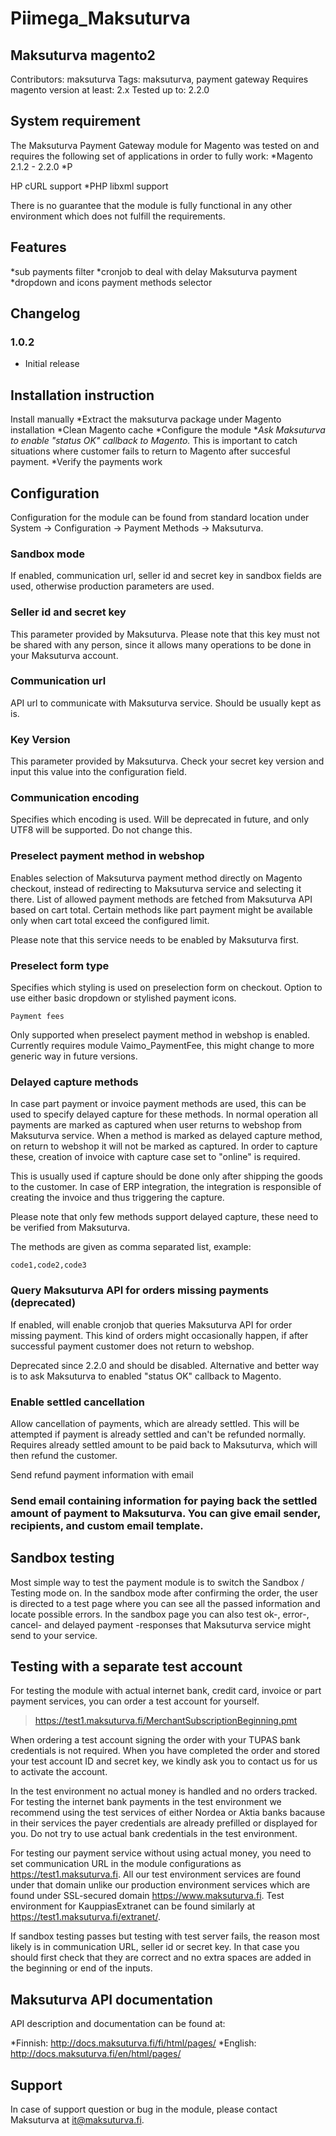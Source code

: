 # Piimega_Maksuturva


## Maksuturva magento2
Contributors: maksuturva
Tags: maksuturva, payment gateway
Requires magento version at least: 2.x
Tested up to: 2.2.0

## System requirement 
The Maksuturva Payment Gateway module for Magento was tested on and requires the following set of applications in order to fully work:
*Magento 2.1.2 - 2.2.0
*P

HP cURL support
*PHP libxml support

There is no guarantee that the module is fully functional in any other environment which does not fulfill the requirements.

## Features
*sub payments filter
*cronjob to deal with delay Maksuturva payment
*dropdown and icons payment methods selector

## Changelog

### 1.0.2
* Initial release


## Installation instruction
Install manually
*Extract the maksuturva package under Magento installation
*Clean Magento cache
*Configure the module
*_Ask Maksuturva to enable "status OK" callback to Magento._ This is important to catch situations where customer fails to return to Magento after succesful payment.
*Verify the payments work

## Configuration
Configuration for the module can be found from standard location under System -> Configuration -> Payment Methods -> Maksuturva.

### Sandbox mode

If enabled, communication url, seller id and secret key in sandbox fields are used, otherwise production parameters are used.

### Seller id and secret key

This parameter provided by Maksuturva. Please note that this key must not be shared with any person, since it allows many operations to be done in your Maksuturva account.

### Communication url

API url to communicate with Maksuturva service. Should be usually kept as is.

### Key Version

This parameter provided by Maksuturva. Check your secret key version and input this value into the configuration field.

### Communication encoding

Specifies which encoding is used. Will be deprecated in future, and only UTF8 will be supported. Do not change this.

### Preselect payment method in webshop

Enables selection of Maksuturva payment method directly on Magento checkout, instead of redirecting to Maksuturva service and selecting it there. List of allowed payment methods are fetched from Maksuturva API based on cart total. Certain methods like part payment might be available only when cart total exceed the configured limit.

Please note that this service needs to be enabled by Maksuturva first.

### Preselect form type

Specifies which styling is used on preselection form on checkout. Option to use either basic dropdown or stylished payment icons.
```
Payment fees
```
Only supported when preselect payment method in webshop is enabled. Currently requires module Vaimo_PaymentFee, this might change to more generic way in future versions.

### Delayed capture methods

In case part payment or invoice payment methods are used, this can be used to specify delayed capture for these methods. In normal operation all payments are marked as captured when user returns to webshop from Maksuturva service. When a method is marked as delayed capture method, on return to webshop it will not be marked as captured. In order to capture these, creation of invoice with capture case set to "online" is required.

This is usually used if capture should be done only after shipping the goods to the customer. In case of ERP integration, the integration is responsible of creating the invoice and thus triggering the capture.

Please note that only few methods support delayed capture, these need to be verified from Maksuturva.

The methods are given as comma separated list, example:
```
code1,code2,code3
```
### Query Maksuturva API for orders missing payments (deprecated)

If enabled, will enable cronjob that queries Maksuturva API for order missing payment. This kind of orders might occasionally happen, if after successful payment customer does not return to webshop.

Deprecated since 2.2.0 and should be disabled. Alternative and better way is to ask Maksuturva to enabled "status OK" callback to Magento.

### Enable settled cancellation

Allow cancellation of payments, which are already settled. This will be attempted if payment is already settled and can't be refunded normally. Requires already settled amount to be paid back to Maksuturva, which will then refund the customer.

Send refund payment information with email

### Send email containing information for paying back the settled amount of payment to Maksuturva. You can give email sender, recipients, and custom email template.

## Sandbox testing

Most simple way to test the payment module is to switch the Sandbox / Testing mode on. In the sandbox mode after confirming the order, the user is directed to a test page where you can see all the passed information and locate possible errors. In the sandbox page you can also test ok-, error-, cancel- and delayed payment -responses that Maksuturva service might send to your service.

## Testing with a separate test account

For testing the module with actual internet bank, credit card, invoice or part payment services, you can order a test account for yourself.

>https://test1.maksuturva.fi/MerchantSubscriptionBeginning.pmt

When ordering a test account signing the order with your TUPAS bank credentials is not required. When you have completed the order and stored your test account ID and secret key, we kindly ask you to contact us for us to activate the account.

In the test environment no actual money is handled and no orders tracked. For testing the internet bank payments in the test environment we recommend using the test services of either Nordea or Aktia banks bacause in their services the payer credentials are already prefilled or displayed for you. Do not try to use actual bank credentials in the test environment.

For testing our payment service without using actual money, you need to set communication URL in the module configurations as https://test1.maksuturva.fi. All our test environment services are found under that domain unlike our production environment services which are found under SSL-secured domain https://www.maksuturva.fi. Test environment for KauppiasExtranet can be found similarly at https://test1.maksuturva.fi/extranet/.

If sandbox testing passes but testing with test server fails, the reason most likely is in communication URL, seller id or secret key. In that case you should first check that they are correct and no extra spaces are added in the beginning or end of the inputs.

## Maksuturva API documentation

API description and documentation can be found at:

*Finnish: http://docs.maksuturva.fi/fi/html/pages/
*English: http://docs.maksuturva.fi/en/html/pages/

## Support
In case of support question or bug in the module, please contact Maksuturva at it@maksuturva.fi.


